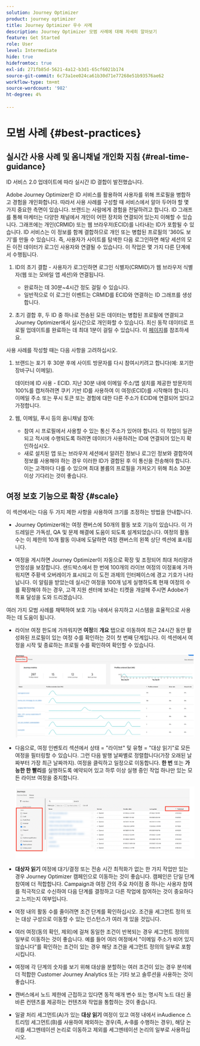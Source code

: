 ```yaml
---
solution: Journey Optimizer
product: journey optimizer
title: Journey Optimizer 우수 사례
description: Journey Optimizer 모범 사례에 대해 자세히 알아보기
feature: Get Started
role: User
level: Intermediate
hide: true
hidefromtoc: true
exl-id: 271fb85d-5621-4a12-b3d1-65cf6021b174
source-git-commit: 6c73a1ee024ca61b30d71e77268e51b93576ae62
workflow-type: tm+mt
source-wordcount: '982'
ht-degree: 4%

---
```


# 모범 사례 {#best-practices}

## 실시간 사용 사례 및 옴니채널 개인화 지침 {#real-time-guidance}

ID 서비스 2.0 업데이트에 따라 실시간 ID 결합이 발전했습니다.

Adobe Journey Optimizer은 ID 서비스를 활용하여 사용자를 위해 프로필을 병합하고 경험을 개인화합니다. 따라서 사용 사례를 구성할 때 서비스에서 알아 두어야 할 몇 가지 중요한 측면이 있습니다. 브랜드는 사람에게 경험을 전달하려고 합니다. ID 그래프를 통해 마케터는 다양한 채널에서 개인이 어떤 장치와 연결되어 있는지 이해할 수 있습니다. 그래프에는 개인(CRMID) 또는 웹 브라우저(ECID)를 나타내는 ID가 포함될 수 있습니다. ID 서비스는 이 정보를 함께 결합하므로 개인 또는 병합된 프로필의 &#39;360도 보기&#39;를 만들 수 있습니다. 즉, 사용자가 사이트를 탐색한 다음 로그인하면 해당 세션의 모든 이전 데이터가 로그인 사용자와 연결될 수 있습니다. 이 작업은 몇 가지 다른 단계에서 수행됩니다.

1. ID의 초기 결합 - 사용자가 로그인하면 로그인 식별자(CRMID)가 웹 브라우저 식별자(웹 또는 모바일 앱 세션)와 연결됩니다.

   * 완료하는 데 30분~4시간 정도 걸릴 수 있습니다.
   * 일반적으로 이 로그인 이벤트는 CRMID를 ECID와 연결하는 ID 그래프를 생성합니다.

1. 초기 결합 후, 두 ID 중 하나로 전송된 모든 데이터는 병합된 프로필에 연결되고 Journey Optimizer에서 실시간으로 개인화할 수 있습니다. 최신 동작 데이터로 프로필 업데이트를 완료하는 데 최대 1분이 걸릴 수 있습니다. 이 [페이지](https://experienceleague.adobe.com/docs/experience-platform/ingestion/streaming/overview.html?lang=ko)를 참조하세요.

사용 사례를 작성할 때는 다음 사항을 고려하십시오.

1. 브랜드는 포기 후 30분 후에 사이트 방문자를 다시 참여시키려고 합니다(예: 포기한 장바구니 이메일).

   데이터에 ID 사용 - ECID. 지난 30분 내에 이메일 주소/앱 설치를 제공한 방문자의 100%를 캡처하려면 쿠키 기반 ID를 사용하여 이 여정(ECID)를 시작해야 합니다. 이메일 주소 또는 푸시 토큰 또는 경험에 대한 다른 주소가 ECID에 연결되어 있다고 가정합니다.

1. 웹, 이메일, 푸시 등의 옴니채널 참여:

   * 참여 시 프로필에서 사용할 수 있는 통신 주소가 있어야 합니다. 이 작업이 일관되고 적시에 수행되도록 하려면 데이터가 사용하려는 ID에 연결되어 있는지 확인하십시오.
   * 새로 설치된 앱 또는 브라우저 세션에서 알려진 정보나 로그인 정보와 결합하여 정보를 사용해야 하는 경우 이러한 ID가 결합된 후 이 통신을 전송해야 합니다. 이는 고객마다 다를 수 있으며 최대 볼륨의 프로필을 가져오기 위해 최소 30분 이상 기다리는 것이 좋습니다.

## 여정 보호 기능으로 확장 {#scale}

이 섹션에서는 다음 두 가지 제한 사항을 사용하여 크기를 조정하는 방법을 안내합니다.

* Journey Optimizer에는 여정 캔버스에 50개의 활동 보호 기능이 있습니다. 이 가드레일은 가독성, QA 및 문제 해결에 도움이 되도록 설계되었습니다. 여정의 활동 수는 이 제한의 10개 활동 이내에 도달하면 여정 캔버스의 왼쪽 상단 섹션에 표시됩니다.

* 여정을 게시하면 Journey Optimizer이 자동으로 확장 및 조정되어 최대 처리량과 안정성을 보장합니다. 샌드박스에서 한 번에 100개의 라이브 여정의 이정표에 가까워지면 주황색 오버레이가 표시되고 이 도전 과제의 인터페이스에 경고 기호가 나타납니다. 이 알림을 받았는데 실시간 여정을 100개 넘게 실행하도록 현재 여정의 수를 확장해야 하는 경우, 고객 지원 센터에 보내는 티켓을 개설해 주시면 Adobe가 목표 달성을 도와 드리겠습니다.

<!--DOCAC-10977

* As you publish journeys, Journey Optimizer automatically scales and adjusts to ensure maximum throughput and stability. As you near the milestone of 500 live journeys at one time in a sandbox, you will see an orange overlay and warning sign appear in the interface on this achievement. If you see this notification and have a need to extend your journeys beyond 500 live journeys at a time, please create a ticket for customer care and we will help you reach your goals.-->


여러 가지 모범 사례를 채택하여 보호 기능 내에서 유지하고 시스템을 효율적으로 사용하는 데 도움이 됩니다.

* 라이브 여정 한도에 가까워지면 **여정**&#x200B;의 **개요** 탭으로 이동하여 최근 24시간 동안 활성화된 프로필이 있는 여정 수를 확인하는 것이 첫 번째 단계입니다. 이 섹션에서 여정을 시작 및 종료하는 프로필 수를 확인하여 확인할 수 있습니다.

  ![](assets/journey-guardrails2.png)

* 다음으로, 여정 인벤토리 섹션에서 상태 = &quot;라이브&quot; 및 유형 = &quot;대상 읽기&quot;로 모든 여정을 필터링할 수 있습니다. 그런 다음 발행 날짜별로 정렬합니다(가장 오래된 날짜부터 가장 최근 날짜까지). 여정을 클릭하고 일정으로 이동합니다. **한 번** 또는 **가능한 한 빨리**&#x200B;를 실행하도록 예약되어 있고 하루 이상 실행 중인 작업 하나만 있는 모든 라이브 여정을 중지합니다.

  ![](assets/journey-guardrails1.png)

* **대상자 읽기** 여정에 대기/결정 또는 전송 시간 최적화가 없는 한 가지 작업만 있는 경우 Journey Optimizer 캠페인으로 이동하는 것이 좋습니다. 캠페인은 단일 단계 참여에 더 적합합니다. Campaign과 여정 간의 주요 차이점 중 하나는 사용자 참여를 적극적으로 수신하여 다음 단계를 결정하고 다른 작업에 참여하는 것이 중요하다고 느끼는지 여부입니다.
* 여정 내의 활동 수를 줄이려면 조건 단계를 확인하십시오. 조건을 세그먼트 정의 또는 대상 구성으로 이동할 수 있는 인스턴스가 여러 개 있을 것입니다.
* 여러 여정(동의 확인, 제외)에 걸쳐 동일한 조건이 반복되는 경우 세그먼트 정의의 일부로 이동하는 것이 좋습니다. 예를 들어 여러 여정에서 &quot;이메일 주소가 비어 있지 않습니다&quot;를 확인하는 조건이 있는 경우 해당 조건을 세그먼트 정의의 일부로 포함시킵니다.
* 여정에 각 단계의 숫자를 보기 위해 대상을 분할하는 여러 조건이 있는 경우 분석에 더 적합한 Customer Journey Analytics 또는 기타 보고 솔루션을 사용하는 것이 좋습니다.
* 캔버스에서 노드 제한에 근접하고 있다면 동적 매개 변수 또는 명시적 노드 대신 올바른 컨텐츠를 제공하는 컨텐츠와 작업을 통합하는 것이 좋습니다.

* 일괄 처리 세그먼트(A)가 있는 **대상 읽기** 여정이 있고 여정 내에서 inAudience 스트리밍 세그먼트(B)를 사용하여 제외하는 경우(즉, A-B를 수행하는 경우), 해당 논리를 세그멘테이션 논리로 이동하고 제외를 세그멘테이션 논리의 일부로 사용하십시오.